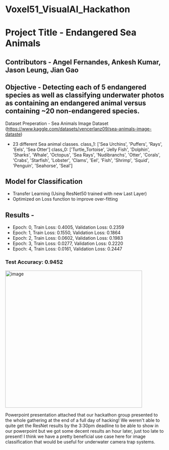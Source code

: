 # Voxel51_VisualAI_Hackathon
# Project Title - Endangered Sea Animals
## Contributors - Angel Fernandes​, Ankesh Kumar​, Jason Leung​, Jian Gao

## Objective - Detecting each of 5 endangered species as well as classifying underwater photos as containing an endangered animal versus containing ~20 non-endangered species. 

Dataset Preperation - Sea Animals Image Dataset (https://www.kaggle.com/datasets/vencerlanz09/sea-animals-image-dataste)
- 23 different Sea animal classes.
class_1: ['Sea Urchins', 'Puffers', 'Rays', 'Eels', 'Sea Otter']
class_0: ['Turtle_Tortoise', 'Jelly Fish', 'Dolphin', 'Sharks', 'Whale', 'Octopus', 'Sea Rays', 'Nudibranchs', 'Otter', 'Corals', 'Crabs', 'Starfish', 'Lobster', 'Clams', 'Eel', 'Fish', 'Shrimp', 'Squid', 'Penguin', 'Seahorse', 'Seal']


## Model for Classification 
- Transfer Learning (Using ResNet50 trained with new Last Layer)
- Optimized on Loss function to improve over-fitting

## Results - 
- Epoch: 0, Train Loss: 0.4005, Validation Loss: 0.2359
- Epoch: 1, Train Loss: 0.1550, Validation Loss: 0.1864
- Epoch: 2, Train Loss: 0.0602, Validation Loss: 0.1983
- Epoch: 3, Train Loss: 0.0277, Validation Loss: 0.2220
- Epoch: 4, Train Loss: 0.0161, Validation Loss: 0.2447
### Test Accuracy: 0.9452

<img width="432" alt="image" src="https://github.com/user-attachments/assets/55c815a1-7d95-4614-a1dc-904d4ebe50a1">

Powerpoint presentation attached that our hackathon group presented to the whole gathering at the end of a full day of hacking! We weren't able to quite get the ResNet results by the 3:30pm deadline to be able to show in our powerpoint but we got some decent results an hour later, just too late to present! I think we have a pretty beneficial use case here for image classification that would be useful for underwater camera trap systems.
